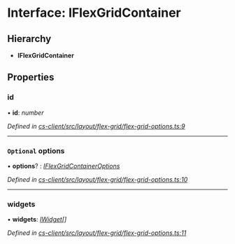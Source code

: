 # Interface: IFlexGridContainer

## Hierarchy

* **IFlexGridContainer**

## Properties

###  id

• **id**: *number*

*Defined in [cs-client/src/layout/flex-grid/flex-grid-options.ts:9](https://github.com/RichardHovenkamp/csnext/blob/6deb7f51/packages/cs-client/src/layout/flex-grid/flex-grid-options.ts#L9)*

___

### `Optional` options

• **options**? : *[IFlexGridContainerOptions](_cs_client_src_layout_flex_grid_flex_grid_options_.iflexgridcontaineroptions.md)*

*Defined in [cs-client/src/layout/flex-grid/flex-grid-options.ts:10](https://github.com/RichardHovenkamp/csnext/blob/6deb7f51/packages/cs-client/src/layout/flex-grid/flex-grid-options.ts#L10)*

___

###  widgets

• **widgets**: *[IWidget](_cs_core_src_widget_widget_.iwidget.md)[]*

*Defined in [cs-client/src/layout/flex-grid/flex-grid-options.ts:11](https://github.com/RichardHovenkamp/csnext/blob/6deb7f51/packages/cs-client/src/layout/flex-grid/flex-grid-options.ts#L11)*
